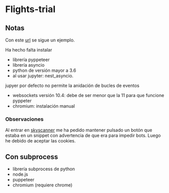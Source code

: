 # Flights-trial

## Notas

Con este [url](https://www.bannerbear.com/blog/pyppeteer-how-to-use-puppeteer-in-python-installation-guide-and-examples/#getting-started-with-pyppeteer) se sigue un ejemplo.

Ha hecho falta instalar 

+ librería pyppeteer
+ librería asyncio
+ python de versión mayor a 3.6
+ al usar jupyter: nest_asyncio.

jupyer por defecto no permite la anidación de bucles de eventos
+ websockets versión 10.4: debe de ser menor que la 11 para que funcione pyppeter
+ chromium: instalación manual


### Observaciones
Al entrar en [skyscanner](https://www.skyscanner.es/) me ha pedido mantener pulsado un botón que estaba en un snippet con advertencia de que era para impedir bots.
Luego he debido de aceptar las cookies. 

## Con subprocess

+ librería subprocess de python
+ node.js
+ puppeteer
+ chromium (requiere chrome)
